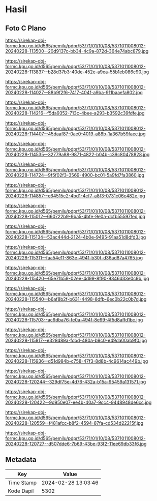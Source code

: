# Hasil

## Foto C Plano

https://sirekap-obj-formc.kpu.go.id/d565/pemilu/pdpr/53/71/01/10/08/5371011008012-20240228-113500--20d9137c-bb34-4c9a-872d-364e74abc879.jpg

https://sirekap-obj-formc.kpu.go.id/d565/pemilu/pdpr/53/71/01/10/08/5371011008012-20240228-113837--b28d37b3-40de-452e-a9ea-55b1eb086c90.jpg

https://sirekap-obj-formc.kpu.go.id/d565/pemilu/pdpr/53/71/01/10/08/5371011008012-20240228-114027--88b9f2f6-7417-404f-a9ba-911baaefa802.jpg

https://sirekap-obj-formc.kpu.go.id/d565/pemilu/pdpr/53/71/01/10/08/5371011008012-20240228-114216--f5da9352-713c-4bee-a293-b3592c39fdfe.jpg

https://sirekap-obj-formc.kpu.go.id/d565/pemilu/pdpr/53/71/01/10/08/5371011008012-20240228-114407--45daaf87-0ae0-4019-a88b-1a367b59faee.jpg

https://sirekap-obj-formc.kpu.go.id/d565/pemilu/pdpr/53/71/01/10/08/5371011008012-20240228-114535--32779a88-9871-4822-b04b-c39c80478828.jpg

https://sirekap-obj-formc.kpu.go.id/d565/pemilu/pdpr/53/71/01/10/08/5371011008012-20240228-114724--9f5f02f3-3569-4900-bc01-5a9fd7fa3860.jpg

https://sirekap-obj-formc.kpu.go.id/d565/pemilu/pdpr/53/71/01/10/08/5371011008012-20240228-114857--e64515c2-4bd1-4cf7-a8f3-0731c06c482e.jpg

https://sirekap-obj-formc.kpu.go.id/d565/pemilu/pdpr/53/71/01/10/08/5371011008012-20240228-115012--660722b9-9ba5-4bfe-9e0a-dcfb55597fed.jpg

https://sirekap-obj-formc.kpu.go.id/d565/pemilu/pdpr/53/71/01/10/08/5371011008012-20240228-115134--53ac444d-2124-4b0e-9495-91aa51d8dfd3.jpg

https://sirekap-obj-formc.kpu.go.id/d565/pemilu/pdpr/53/71/01/10/08/5371011008012-20240228-115311--faa54e11-863e-4941-b30f-d36ad87a4765.jpg

https://sirekap-obj-formc.kpu.go.id/d565/pemilu/pdpr/53/71/01/10/08/5371011008012-20240228-115420--65e71b59-02ee-4d99-8f90-9346d33e0c9b.jpg

https://sirekap-obj-formc.kpu.go.id/d565/pemilu/pdpr/53/71/01/10/08/5371011008012-20240228-115540--b6af8b2f-b631-4498-8dfb-6ec0b22c0b7d.jpg

https://sirekap-obj-formc.kpu.go.id/d565/pemilu/pdpr/53/71/01/10/08/5371011008012-20240228-115703--ac9dba76-fe0a-494f-8e99-4f5d8affd1bc.jpg

https://sirekap-obj-formc.kpu.go.id/d565/pemilu/pdpr/53/71/01/10/08/5371011008012-20240228-115817--e328d89a-fcbd-480a-b9c0-e49da00ab9f0.jpg

https://sirekap-obj-formc.kpu.go.id/d565/pemilu/pdpr/53/71/01/10/08/5371011008012-20240228-115936--d51d984b-c758-47f3-8d8b-4c9614ac449b.jpg

https://sirekap-obj-formc.kpu.go.id/d565/pemilu/pdpr/53/71/01/10/08/5371011008012-20240228-120244--329df75e-4d76-432a-b15a-95459a131571.jpg

https://sirekap-obj-formc.kpu.go.id/d565/pemilu/pdpr/53/71/01/10/08/5371011008012-20240228-120422--9d950e07-ee4b-40a7-9cc4-9448948de6cc.jpg

https://sirekap-obj-formc.kpu.go.id/d565/pemilu/pdpr/53/71/01/10/08/5371011008012-20240228-120559--f481afcc-b8f2-4594-87fa-cd534d22215f.jpg

https://sirekap-obj-formc.kpu.go.id/d565/pemilu/pdpr/53/71/01/10/08/5371011008012-20240228-120727--d507dde6-7b69-43be-93f2-11ee69db33f6.jpg


## Metadata

| Key        | Value               |
| ---------- | ------------------- |
| Time Stamp | 2024-02-28 13:03:46 |
| Kode Dapil | 5302                |



